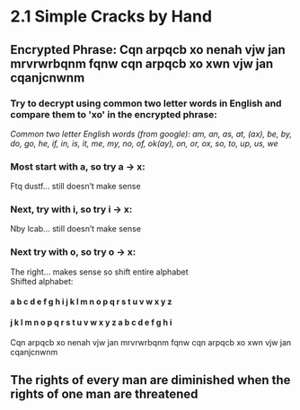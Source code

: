 # 2.1 Simple Cracks by Hand
## Encrypted Phrase: Cqn arpqcb xo nenah vjw jan mrvrwrbqnm fqnw cqn arpqcb xo xwn vjw jan cqanjcnwnm

### Try to decrypt using common two letter words in English and compare them to 'xo' in the encrypted phrase:  
   *Common two letter English words (from google): ​​am, an, as, at, (ax), be, by, do, go, he, if, in, is, it, me, my, no, of, ok(ay), on, or, ox, so, to, up, us, we*

### Most start with a, so try a → x:
Ftq dustf... still doesn’t make sense

### Next, try with i, so try i → x: 
Nby lcab... still doesn’t make sense

### Next try with o, so try o → x:
The right... makes sense so shift entire alphabet  
Shifted alphabet:

#### a  b  c  d  e  f  g  h  i  j  k  l  m  n  o  p  q  r  s  t  u  v  w  x  y  z
#### j  k  l  m  n  o  p  q  r  s  t  u  v  w  x  y  z  a  b  c  d  e  f  g  h  i

Cqn arpqcb xo nenah vjw jan mrvrwrbqnm fqnw cqn arpqcb xo xwn vjw jan cqanjcnwnm
## The rights of every man are diminished when the rights of one man are threatened

